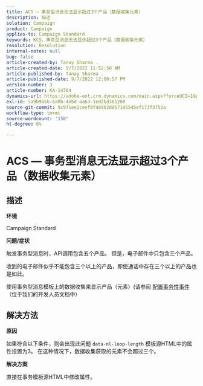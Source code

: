 ```yaml
---
title: ACS — 事务型消息无法显示超过3个产品（数据收集元素）
description: 描述
solution: Campaign
product: Campaign
applies-to: Campaign Standard
keywords: KCS，事务型消息无法显示超过3个产品（数据收集元素）
resolution: Resolution
internal-notes: null
bug: false
article-created-by: Tanay Sharma .
article-created-date: 9/7/2022 11:52:50 AM
article-published-by: Tanay Sharma .
article-published-date: 9/7/2022 12:00:57 PM
version-number: 3
article-number: KA-14764
dynamics-url: https://adobe-ent.crm.dynamics.com/main.aspx?forceUCI=1&pagetype=entityrecord&etn=knowledgearticle&id=4e678f96-a32e-ed11-9db1-002248086735
exl-id: 5a9b9abb-6a0b-4ebd-aa63-1ed2bd365200
source-git-commit: 9c971ee2ceef8f48902d857145545ef173f3752a
workflow-type: tm+mt
source-wordcount: '158'
ht-degree: 6%

---
```


# ACS — 事务型消息无法显示超过3个产品（数据收集元素）

## 描述


<b>环境</b>

Campaign Standard



<b>问题/症状</b>

触发事务型消息时，API调用包含五个产品。 但是，电子邮件中只包含三个产品。

收到的电子邮件似乎不能包含三个以上的产品，即使通话中存在三个以上的产品也是如此。

使用事务型消息模板上的数据收集来显示产品（元素）(请参阅 [配置事务性事件](https://experienceleague.adobe.com/docs/campaign-standard/using/communication-channels/transactional-messaging/event-configuration/configuring-transactional-event.html?lang=en)（位于我们的开发人员文档中）


## 解决方法


<b>原因</b>

如果符合以下条件，则会出现此问题 `data-nl-loop-length` 模板源HTML中的属性设置为3。 在这种情况下，数据收集获取的元素不会超过三个。



<b>解决方案</b>

直接在事务模板源HTML中修改属性。
